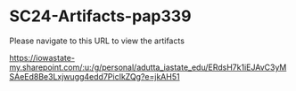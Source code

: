 # SC24-Artifacts-pap339

Please navigate to this URL to view the artifacts

https://iowastate-my.sharepoint.com/:u:/g/personal/adutta_iastate_edu/ERdsH7k1iEJAvC3yMSAeEd8Be3Lxjwugg4edd7PicIkZQg?e=jkAH51
